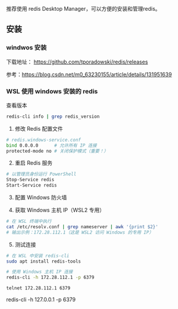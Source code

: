 

推荐使用 redis Desktop Manager，可以方便的安装和管理redis。



## 安装

### windwos 安装

下载地址：
https://github.com/tporadowski/redis/releases


参考：https://blog.csdn.net/m0_63230155/article/details/131951639


### WSL 使用 windows 安装的 redis

查看版本
```bash
redis-cli info | grep redis_version
```


1. 修改 Redis 配置文件
```bash
# redis.windows-service.conf
bind 0.0.0.0      # 允许所有 IP 连接
protected-mode no # 关闭保护模式（重要！）
```

2. 重启 Redis 服务
```bash
# 以管理员身份运行 PowerShell
Stop-Service redis
Start-Service redis
```

3. 配置 Windows 防火墙

4. 获取 Windows 主机 IP（WSL2 专用）
```bash
# 在 WSL 终端中执行
cat /etc/resolv.conf | grep nameserver | awk '{print $2}'
# 输出示例：172.28.112.1（这是 WSL2 访问 Windows 的专用 IP）
```

5. 测试连接
```bash
# 在 WSL 中安装 redis-cli
sudo apt install redis-tools

# 使用 Windows 主机 IP 连接
redis-cli -h 172.28.112.1 -p 6379

telnet 172.28.112.1 6379
```


redis-cli -h 127.0.0.1 -p 6379